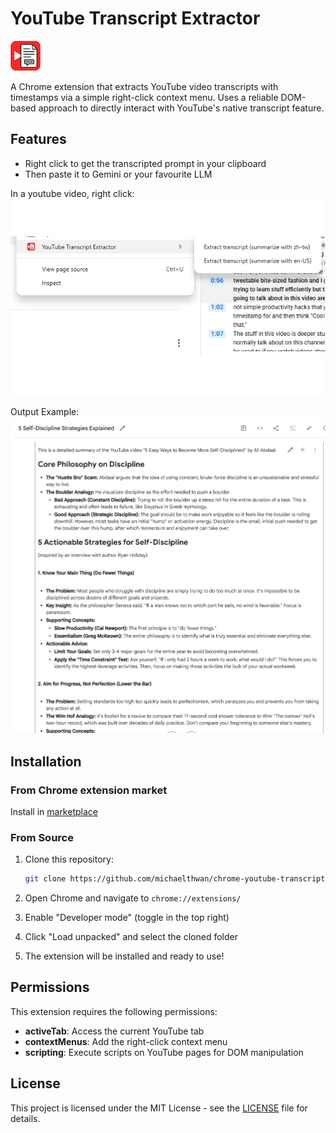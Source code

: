 # YouTube Transcript Extractor

![icon](icon48.png)

A Chrome extension that extracts YouTube video transcripts with timestamps via a simple right-click context menu. Uses a reliable DOM-based approach to directly interact with YouTube's native transcript feature.

## Features
- Right click to get the transcripted prompt in your clipboard
- Then paste it to Gemini or your favourite LLM

In a youtube video, right click:
![Right-click context menu](rightclick.png)

Output Example:
![result](result.png)


## Installation

### From Chrome extension market
Install in [marketplace](https://chromewebstore.google.com/detail/youtube-transcript-extrac/iidfhjhiloblmopapalonhggdhaojjbl?authuser=0&hl=en-US%5C%5C%5C%5C)


### From Source

1. Clone this repository:
   ```bash
   git clone https://github.com/michaelthwan/chrome-youtube-transcript-extractor.git
   ```

2. Open Chrome and navigate to `chrome://extensions/`

3. Enable "Developer mode" (toggle in the top right)

4. Click "Load unpacked" and select the cloned folder

5. The extension will be installed and ready to use!

## Permissions

This extension requires the following permissions:

- **activeTab**: Access the current YouTube tab
- **contextMenus**: Add the right-click context menu  
- **scripting**: Execute scripts on YouTube pages for DOM manipulation


## License

This project is licensed under the MIT License - see the [LICENSE](LICENSE) file for details.
